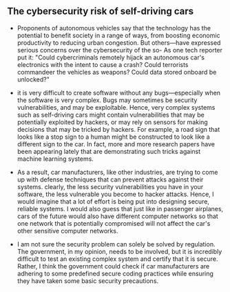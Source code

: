  ## The cybersecurity risk of self-driving cars
* Proponents of autonomous vehicles say that the technology has the potential to benefit society in a range of ways, from boosting economic productivity to reducing urban congestion. But others—have expressed serious concerns over the cybersecurity of the so- As one tech reporter put it: "Could cybercriminals remotely hijack an autonomous car's electronics with the intent to cause a crash? Could terrorists commandeer the vehicles as weapons? Could data stored onboard be unlocked?"



* it is very difficult to create software without any bugs—especially when the software is very complex. Bugs may sometimes be security vulnerabilities, and may be exploitable. Hence, very complex systems such as self-driving cars might contain vulnerabilities that may be potentially exploited by hackers, or may rely on sensors for making decisions that may be tricked by hackers. For example, a road sign that looks like a stop sign to a human might be constructed to look like a different sign to the car. In fact, more and more research papers have been appearing lately that are demonstrating such tricks against machine learning systems.


* As a result, car manufacturers, like other industries, are trying to come up with defense techniques that can prevent attacks against their systems.  clearly, the less security vulnerabilities you have in your software, the less vulnerable you become to hacker attacks. Hence, I would imagine that a lot of effort is being put into designing secure, reliable systems. I would also guess that just like in passenger airplanes, cars of the future would also have different computer networks so that one network that is potentially compromised will not affect the car's other sensitive computer networks.


* I am not sure the security problem can solely be solved by regulation. The government, in my opinion, needs to be involved, but it is incredibly difficult to test an existing complex system and certify that it is secure. Rather, I think the government could check if car manufacturers are adhering to some predefined secure coding practices while ensuring they have taken some basic security precautions.
